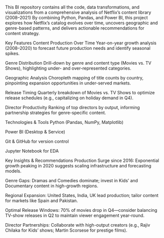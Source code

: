 This BI repository contains all the code, data transformations, and visualizations from a comprehensive analysis of Netflix’s content library (2008–2021)
By combining Python, Pandas, and Power BI, this project explores how Netflix’s catalog evolves over time, uncovers geographic and genre-based patterns, and delivers actionable recommendations for content strategy.

 Key Features
Content Production Over Time
Year-on-year growth analysis (2008–2020) to forecast future production needs and identify seasonal spikes.

Genre Distribution
Drill-down by genre and content type (Movies vs. TV Shows), highlighting under- and over-represented categories.

Geographic Analysis
Choropleth mapping of title counts by country, pinpointing expansion opportunities in under-served markets.

Release Timing
Quarterly breakdown of Movies vs. TV Shows to optimize release schedules (e.g., capitalizing on holiday demand in Q4).

Director Productivity
Ranking of top directors by output, informing partnership strategies for genre-specific content.

Technologies & Tools
Python (Pandas, NumPy, Matplotlib)

Power BI (Desktop & Service)

Git & GitHub for version control

Jupyter Notebook for EDA

Key Insights & Recommendations
Production Surge since 2016: Exponential growth peaking in 2020 suggests scaling infrastructure and forecasting models.

Genre Gaps: Dramas and Comedies dominate; invest in Kids’ and Documentary content in high-growth regions.

Regional Expansion: United States, India, UK lead production; tailor content for markets like Spain and Pakistan.

Optimal Release Windows: 70% of movies drop in Q4—consider balancing TV-show releases in Q2 to maintain viewer engagement year-round.

Director Partnerships: Collaborate with high-output creators (e.g., Rajiv Chilaka for Kids’ shows; Martin Scorsese for prestige films).
